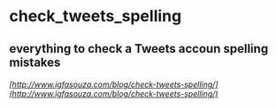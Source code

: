 # check_tweets_spelling

## everything to check a Tweets accoun spelling mistakes

###### [http://www.igfasouza.com/blog/check-tweets-spelling/](http://www.igfasouza.com/blog/check-tweets-spelling/)
